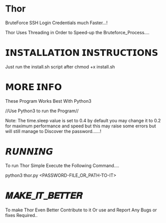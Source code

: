 # Thor
BruteForce SSH Login Credentials much Faster...!

Thor Uses Threading in Order to Speed-up the Bruteforce_Process....

# 𝗜𝗡𝗦𝗧𝗔𝗟𝗟𝗔𝗧𝗜𝗢𝗡 𝗜𝗡𝗦𝗧𝗥𝗨𝗖𝗧𝗜𝗢𝗡𝗦
Just run the install.sh script after chmod +x install.sh
# 𝗠𝗢𝗥𝗘 𝗜𝗡𝗙𝗢

These Program Works Best With Python3

//Use Python3 to run the Program//

Note: The time.sleep value is set to 0.4 by default you may change it to 0.2 for maximum performance and speed but this may raise some errors but will still manage to Discover the password......!

# 𝙍𝙐𝙉𝙉𝙄𝙉𝙂
To run Thor Simple Execute the Following Command....

python3 thor.py <TARGET-IP> <USERNAME-FOR-SSH> <PASSWORD-FILE_OR_PATH-TO-IT>

# 𝑴𝑨𝑲𝑬_𝑰𝑻_𝑩𝑬𝑻𝑻𝑬𝑹
To make Thor Even Better Contribute to it Or use and Report Any Bugs or fixes Required..
